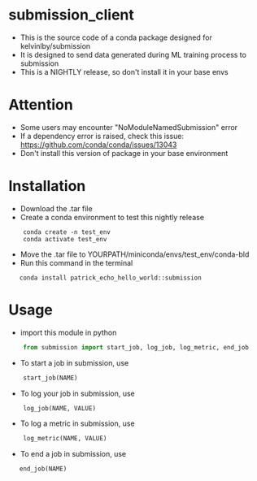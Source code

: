 # submission_client
- This is the source code of a conda package designed for kelvinlby/submission
- It is designed to send data generated during ML training process to submission
- This is a NIGHTLY release, so don't install it in your base envs
# Attention
- Some users may encounter "NoModuleNamedSubmission" error
- If a dependency error is raised, check this issue: https://github.com/conda/conda/issues/13043
- Don't install this version of package in your base environment

# Installation
- Download the .tar file
- Create a conda environment to test this nightly release
```shell:
    conda create -n test_env
    conda activate test_env
```
- Move the .tar file to YOURPATH/miniconda/envs/test_env/conda-bld
- Run this command in the terminal
 ```shell
    conda install patrick_echo_hello_world::submission
```

# Usage
- import this module in python
```Python
    from submission import start_job, log_job, log_metric, end_job
```
- To start a job in submission, use
```Python
    start_job(NAME)
```
- To log your job in submission, use
```Python
    log_job(NAME, VALUE)
```
- To log a metric in submission, use
```Python
    log_metric(NAME, VALUE)
```
- To end a job in submission, use
```Python
   end_job(NAME)
```




